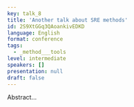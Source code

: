 ```yaml
---
key: talk_8
title: 'Another talk about SRE methods'
id: 2S9XtGGq3QAoankivEDKD
language: English
format: conference
tags:
  - _method___tools
level: intermediate
speakers: []
presentation: null
draft: false
---
```

Abstract...
